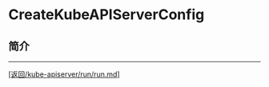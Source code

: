 CreateKubeAPIServerConfig
====================================================
## 简介



_______________________________________________________________________
[[返回/kube-apiserver/run/run.md]](./run.md) 
